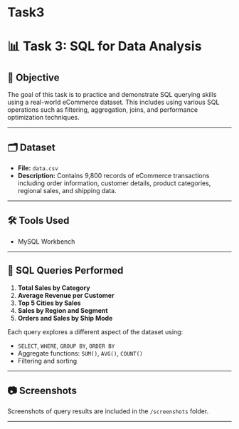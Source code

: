 # Task3
# 📊 Task 3: SQL for Data Analysis

## 🎯 Objective
The goal of this task is to practice and demonstrate SQL querying skills using a real-world eCommerce dataset. This includes using various SQL operations such as filtering, aggregation, joins, and performance optimization techniques.

---

## 🗂️ Dataset
- **File:** `data.csv`
- **Description:** Contains 9,800 records of eCommerce transactions including order information, customer details, product categories, regional sales, and shipping data.

---

## 🛠️ Tools Used
- MySQL Workbench


---

## 🧪 SQL Queries Performed
1. **Total Sales by Category**
2. **Average Revenue per Customer**
3. **Top 5 Cities by Sales**
4. **Sales by Region and Segment**
5. **Orders and Sales by Ship Mode**

Each query explores a different aspect of the dataset using:
- `SELECT`, `WHERE`, `GROUP BY`, `ORDER BY`
- Aggregate functions: `SUM()`, `AVG()`, `COUNT()`
- Filtering and sorting

---

## 📷 Screenshots
Screenshots of query results are included in the `/screenshots` folder.

---


